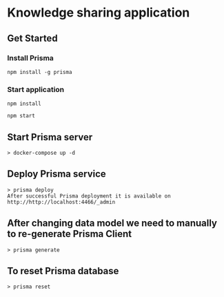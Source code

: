 # Knowledge sharing application

## Get Started

### Install Prisma
```
npm install -g prisma
```

### Start application

```
npm install

npm start
```

## Start Prisma server
    > docker-compose up -d

## Deploy Prisma service
    > prisma deploy
    After successful Prisma deployment it is available on http://http://localhost:4466/_admin 
    
## After changing data model we need to manually to re-generate Prisma Client
    > prisma generate

## To reset Prisma database
    > prisma reset